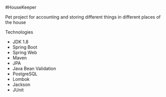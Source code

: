 #HouseKeeper

Pet project for accounting and storing different things in different places of the house

Technologies 

* JDK 1.8
* Spring Boot
* Spring Web
* Maven
* JPA
* Java Bean Validation
* PostgreSQL
* Lombok
* Jackson
* JUnit